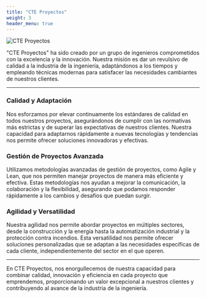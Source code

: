 ```yaml
---
title: "CTE Proyectos"
weight: 3
header_menu: true
---
```


<!-- 
Neither embedded figure shortcode, nor Markdown hook were able to render image from asset. 
You would have to .Resouces.GetMatch via custom shortcode.
![CTE Proyectos](/images/asset-happy-ethnic-woman-sitting-at-table-with-laptop-3769021.jpg) 
-->
![CTE Proyectos](/images/logo.png)

"CTE Proyectos" ha sido creado por un grupo de ingenieros comprometidos con la excelencia y la innovación. Nuestra misión es dar un revulsivo de calidad a la industria de la ingeniería, adaptándonos a los tiempos y empleando técnicas modernas para satisfacer las necesidades cambiantes de nuestros clientes.

----

### Calidad y Adaptación
Nos esforzamos por elevar continuamente los estándares de calidad en todos nuestros proyectos, asegurándonos de cumplir con las normativas más estrictas y de superar las expectativas de nuestros clientes. Nuestra capacidad para adaptarnos rápidamente a nuevas tecnologías y tendencias nos permite ofrecer soluciones innovadoras y efectivas.

### Gestión de Proyectos Avanzada
Utilizamos metodologías avanzadas de gestión de proyectos, como Agile y Lean, que nos permiten manejar proyectos de manera más eficiente y efectiva. Estas metodologías nos ayudan a mejorar la comunicación, la colaboración y la flexibilidad, asegurando que podamos responder rápidamente a los cambios y desafíos que puedan surgir.

### Agilidad y Versatilidad
Nuestra agilidad nos permite abordar proyectos en múltiples sectores, desde la construcción y la energía hasta la automatización industrial y la protección contra incendios. Esta versatilidad nos permite ofrecer soluciones personalizadas que se adaptan a las necesidades específicas de cada cliente, independientemente del sector en el que operen.

----

En CTE Proyectos, nos enorgullecemos de nuestra capacidad para combinar calidad, innovación y eficiencia en cada proyecto que emprendemos, proporcionando un valor excepcional a nuestros clientes y contribuyendo al avance de la industria de la ingeniería.
